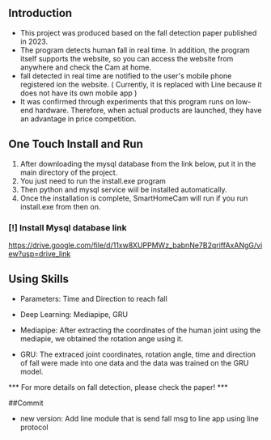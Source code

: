## Introduction

- This project was produced based on the fall detection paper published in 2023.
- The program detects human fall in real time. In addition, the program itself supports the website, so you can access the website from anywhere and check the Cam at home.
- fall detected in real time are notified to the user's mobile phone registered ion the website. ( Currently, it is replaced with Line because it does not have its own mobile app )
- It was confirmed through experiments that this program runs on low-end hardware. Therefore, when actual products are launched, they have an advantage in price competition.
  

## One Touch Install and Run
1. After downloading the mysql database from the link below, put it in the main directory of the project.
2. You just need to run the install.exe program
3. Then python and mysql service wiil be installed automatically.
4. Once the installation is complete, SmartHomeCam will run if you run install.exe from then on.

### [!] Install Mysql database link
https://drive.google.com/file/d/11xw8XUPPMWz_babnNe7B2qriffAxANgG/view?usp=drive_link


## Using Skills
- Parameters: Time and Direction to reach fall
- Deep Learning: Mediapipe, GRU 

- Mediapipe: After extracting the coordinates of the human joint using the mediapie, we obtained the rotation ange using it.

- GRU: The extraced joint coordinates, rotation angle, time and direction of fall were made into one data and the data was trained on the GRU model.


*** For more details on fall detection, please check the paper! ***


##Commit
- new version: Add line module that is send fall msg to line app using line protocol

